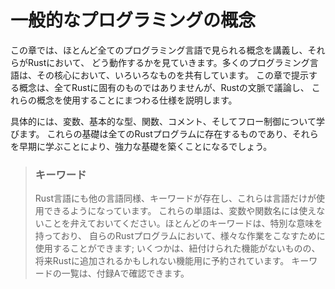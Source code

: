 <!-- # Common Programming Concepts -->

# 一般的なプログラミングの概念

<!-- This chapter covers concepts that appear in almost every programming language -->
<!-- and how they work in Rust. Many programming languages have much in common at -->
<!-- their core. None of the concepts presented in this chapter are unique to Rust, -->
<!-- but we’ll discuss them in the context of Rust and explain the conventions -->
<!-- around using these concepts. -->

この章では、ほとんど全てのプログラミング言語で見られる概念を講義し、それらがRustにおいて、
どう動作するかを見ていきます。多くのプログラミング言語は、その核心において、いろいろなものを共有しています。
この章で提示する概念は、全てRustに固有のものではありませんが、Rustの文脈で議論し、
これらの概念を使用することにまつわる仕様を説明します。

<!-- Specifically, you’ll learn about variables, basic types, functions, comments, -->
<!-- and control flow. These foundations will be in every Rust program, and learning -->
<!-- them early will give you a strong core to start from. -->

具体的には、変数、基本的な型、関数、コメント、そしてフロー制御について学びます。
これらの基礎は全てのRustプログラムに存在するものであり、それらを早期に学ぶことにより、強力な基礎を築くことになるでしょう。

<!-- > ### Keywords -->
<!-- > -->
<!-- > The Rust language has a set of *keywords* that have been reserved for use by -->
<!-- > the language only, much as in other languages. Keep in mind that you cannot -->
<!-- > use these words as names of variables or functions. Most of the keywords have -->
<!-- > special meanings, and you’ll be using them to do various tasks in your Rust -->
<!-- > programs; a few have no current functionality associated with them but have -->
<!-- > been reserved for functionality that might be added to Rust in the future. You -->
<!-- > can find a list of the keywords in Appendix A. -->

> ### キーワード
>
> Rust言語にも他の言語同様、キーワードが存在し、これらは言語だけが使用できるようになっています。
> これらの単語は、変数や関数名には使えないことを弁えておいてください。ほとんどのキーワードは、特別な意味を持っており、
> 自らのRustプログラムにおいて、様々な作業をこなすために使用することができます;
> いくつかは、紐付けられた機能がないものの、将来Rustに追加されるかもしれない機能用に予約されています。
> キーワードの一覧は、付録Aで確認できます。
